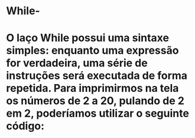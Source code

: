 # While-
# O laço While possui uma sintaxe simples: enquanto uma expressão for verdadeira, uma série de instruções será executada de forma repetida. Para imprimirmos na tela os números de 2 a 20, pulando de 2 em 2, poderíamos utilizar o seguinte código:


 <?php

 $i = 2;
 while ($i <= 20) {
	echo $i;
	$i+=2;
	echo "\n";
 }

 /*Sintaxe alternativa*/
 $i = 2;
 while ($i <= 20):
	echo $i;
	$i+=2;
	echo "\n";
 endwhile;
